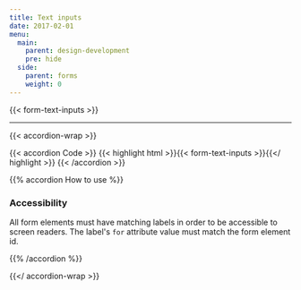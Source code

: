```yaml
---
title: Text inputs
date: 2017-02-01
menu:
  main:
    parent: design-development
    pre: hide
  side:
    parent: forms
    weight: 0
---
```


{{< form-text-inputs >}}

---

{{< accordion-wrap >}}

{{< accordion Code >}}
  {{< highlight html >}}{{< form-text-inputs >}}{{</ highlight >}}
{{< /accordion >}}

{{% accordion How to use %}}
### Accessibility

All form elements must have matching labels in order to be accessible to screen readers. The label's `for` attribute value must match the form element id.

{{% /accordion %}}

{{</ accordion-wrap >}}
